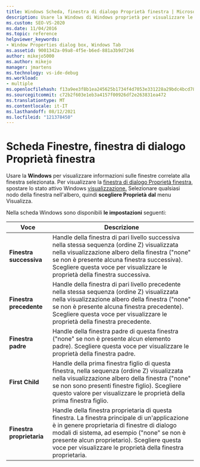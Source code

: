 ```yaml
---
title: Windows Scheda, finestra di dialogo Proprietà finestra | Microsoft Docs
description: Usare la Windows di Windows proprietà per visualizzare le informazioni sulle finestre correlate alla finestra selezionata. Vedere questo articolo per le impostazioni.
ms.custom: SEO-VS-2020
ms.date: 11/04/2016
ms.topic: reference
helpviewer_keywords:
- Window Properties dialog box, Windows Tab
ms.assetid: 9001342a-09a8-4f5e-b6ed-881a3b9d7246
author: mikejo5000
ms.author: mikejo
manager: jmartens
ms.technology: vs-ide-debug
ms.workload:
- multiple
ms.openlocfilehash: f13a9ee3f8b1ea245625b1734f4d7053e331228a29bdc4bcd78c49aafa34f7db
ms.sourcegitcommit: c72b2f603e1eb3a4157f00926df2e263831ea472
ms.translationtype: MT
ms.contentlocale: it-IT
ms.lasthandoff: 08/12/2021
ms.locfileid: "121378450"
---
```

# <a name="windows-tab-window-properties-dialog-box"></a>Scheda Finestre, finestra di dialogo Proprietà finestra
Usare la **Windows** per visualizzare informazioni sulle finestre correlate alla finestra selezionata. Per visualizzare la [finestra di dialogo Proprietà finestra](../debugger/window-properties-dialog-box.md), spostare lo stato attivo Windows [visualizzazione.](../debugger/windows-view.md) Selezionare qualsiasi nodo della finestra nell'albero, quindi **scegliere Proprietà** **dal** menu Visualizza.

 Nella scheda Windows sono disponibili **le impostazioni** seguenti:

|Voce|Descrizione|
|-----------|-----------------|
|**Finestra successiva**|Handle della finestra di pari livello successiva nella stessa sequenza (ordine Z) visualizzata nella visualizzazione albero della finestra ("none" se non è presente alcuna finestra successiva). Scegliere questa voce per visualizzare le proprietà della finestra successiva.|
|**Finestra precedente**|Handle della finestra di pari livello precedente nella stessa sequenza (ordine Z) visualizzata nella visualizzazione albero della finestra ("none" se non è presente alcuna finestra precedente). Scegliere questa voce per visualizzare le proprietà della finestra precedente.|
|**Finestra padre**|Handle della finestra padre di questa finestra ("none" se non è presente alcun elemento padre). Scegliere questa voce per visualizzare le proprietà della finestra padre.|
|**First Child**|Handle della prima finestra figlio di questa finestra, nella sequenza (ordine Z) visualizzata nella visualizzazione albero della finestra ("none" se non sono presenti finestre figlio). Scegliere questo valore per visualizzare le proprietà della prima finestra figlio.|
|**Finestra proprietaria**|Handle della finestra proprietaria di questa finestra. La finestra principale di un'applicazione è in genere proprietaria di finestre di dialogo modali di sistema, ad esempio ("none" se non è presente alcun proprietario). Scegliere questa voce per visualizzare le proprietà della finestra proprietaria.|